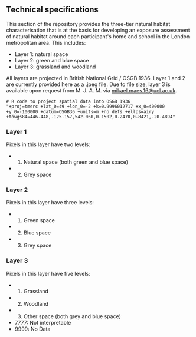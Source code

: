 ## Technical specifications

This section of the repository provides the three-tier natural habitat characterisation that is at the basis for developing an exposure assessment of natural habitat around each participant's home and school in the London metropolitan area. This includes:

* Layer 1: natural space
* Layer 2: green and blue space
* Layer 3: grassland and woodland

All layers are projected in British National Grid / OSGB 1936. Layer 1 and 2 are currently provided here as a .jpeg file. Due to file size, layer 3 is available upon request from M. J. A. M. via mikael.maes.16@ucl.ac.uk.
```
# R code to project spatial data into OSGB 1936
"+proj=tmerc +lat_0=49 +lon_0=-2 +k=0.9996012717 +x_0=400000 +y_0=-100000 +datum=OSGB36 +units=m +no_defs +ellps=airy +towgs84=446.448,-125.157,542.060,0.1502,0.2470,0.8421,-20.4894"
```
### Layer 1

Pixels in this layer have two levels:
* 1. Natural space (both green and blue space)
* 2. Grey space

### Layer 2

Pixels in this layer have three levels:
* 1. Green space
* 2. Blue space
* 3. Grey space

### Layer 3

Pixels in this layer have five levels:
* 1. Grassland
* 2. Woodland
* 3. Other space (both grey and blue space)
* 7777: Not interpretable
* 9999: No Data

